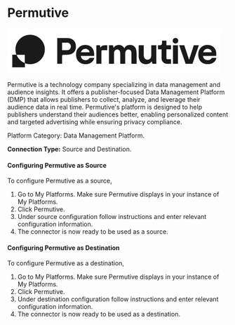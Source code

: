 # Permutive

![](<.gitbook/assets/image (66).png>)

Permutive is a technology company specializing in data management and audience insights. It offers a publisher-focused Data Management Platform (DMP) that allows publishers to collect, analyze, and leverage their audience data in real time. Permutive's platform is designed to help publishers understand their audiences better, enabling personalized content and targeted advertising while ensuring privacy compliance.

Platform Category: Data Management Platform.

**Connection Type:** Source and Destination.

#### Configuring Permutive as Source

To configure Permutive as a source,

1. Go to My Platforms. Make sure Permutive displays in your instance of My Platforms.
2. Click Permutive.
3. Under source configuration follow instructions and enter relevant configuration information.
4. The connector is now ready to be used as a source.

#### Configuring Permutive as Destination

To configure Permutive as a destination,

1. Go to My Platforms. Make sure Permutive displays in your instance of My Platforms.
2. Click Permutive.
3. Under destination configuration follow instructions and enter relevant configuration information.
4. The connector is now ready to be used as a destination.
